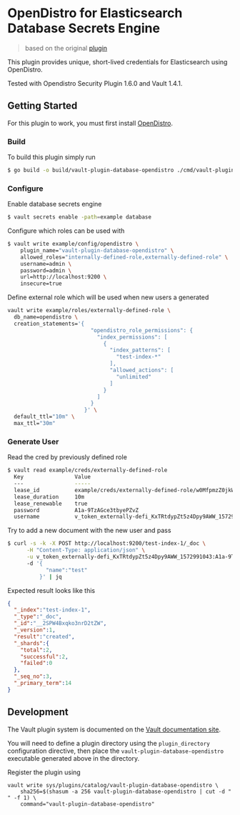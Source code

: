 # OpenDistro for Elasticsearch Database Secrets Engine
> based on the original [plugin](https://github.com/hashicorp/vault-plugin-database-elasticsearch)

This plugin provides unique, short-lived credentials for Elasticsearch using OpenDistro.

Tested with Opendistro Security Plugin 1.6.0 and Vault 1.4.1.

## Getting Started

For this plugin to work, you must first install [OpenDistro](https://opendistro.github.io/for-elasticsearch/).

### Build

To build this plugin simply run

```bash
$ go build -o build/vault-plugin-database-opendistro ./cmd/vault-plugin-database-opendistro
```

### Configure

Enable database secrets engine

```bash
$ vault secrets enable -path=example database
```

Configure which roles can be used with 

```bash
$ vault write example/config/opendistro \
    plugin_name="vault-plugin-database-opendistro" \
    allowed_roles="internally-defined-role,externally-defined-role" \
    username=admin \
    password=admin \
    url=http://localhost:9200 \
    insecure=true
```

Define external role which will be used when new users a generated

```bash
vault write example/roles/externally-defined-role \
  db_name=opendistro \
  creation_statements='{ 
                          "opendistro_role_permissions": { 
                            "index_permissions": [ 
                              { 
                                "index_patterns": [ 
                                  "test-index-*" 
                                ], 
                                "allowed_actions": [ 
                                  "unlimited" 
                                ] 
                              } 
                            ] 
                          } 
                        }' \
  default_ttl="10m" \
  max_ttl="30m"
```

### Generate User

Read the cred by previously defined role

```bash
$ vault read example/creds/externally-defined-role
  Key                Value
  ---                -----
  lease_id           example/creds/externally-defined-role/w0MfpmzZ0jkWAyS1rnOvICSg
  lease_duration     10m
  lease_renewable    true
  password           A1a-9TzAGce3tbyePZvZ
  username           v_token_externally-defi_KxTRtdypZt5z4Dpy9AWW_1572991043
```

Try to add a new document with the new user and pass

```bash
$ curl -s -k -X POST http://localhost:9200/test-index-1/_doc \
      -H "Content-Type: application/json" \
      -u v_token_externally-defi_KxTRtdypZt5z4Dpy9AWW_1572991043:A1a-9TzAGce3tbyePZvZ \ 
      -d '{
            "name":"test"
          }' | jq
```

Expected result looks like this

```json
{
  "_index":"test-index-1",
  "_type":"_doc",
  "_id":"__2SPW4Bxqko3nrD2tZW",
  "_version":1,
  "result":"created",
  "_shards":{
    "total":2,
    "successful":2,
    "failed":0
  },
  "_seq_no":3,
  "_primary_term":14
}
```

## Development

The Vault plugin system is documented on the [Vault documentation site](https://www.vaultproject.io/docs/internals/plugins.html).

You will need to define a plugin directory using the `plugin_directory` configuration directive, then place the `vault-plugin-database-opendistro` executable generated above in the directory.

Register the plugin using

``` shell script
vault write sys/plugins/catalog/vault-plugin-database-opendistro \
    sha256=$(shasum -a 256 vault-plugin-database-opendistro | cut -d " " -f 1) \
    command="vault-plugin-database-opendistro"
```